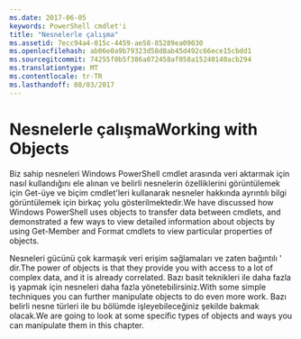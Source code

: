 ```yaml
---
ms.date: 2017-06-05
keywords: PowerShell cmdlet'i
title: "Nesnelerle çalışma"
ms.assetid: 7ecc94a4-015c-4459-ae58-85289ea09030
ms.openlocfilehash: ab06e0a9b79323d58d8ab45d492c66ece15cbdd1
ms.sourcegitcommit: 74255f0b5f386a072458af058a15240140acb294
ms.translationtype: MT
ms.contentlocale: tr-TR
ms.lasthandoff: 08/03/2017
---
```

# <a name="working-with-objects"></a><span data-ttu-id="d14f7-103">Nesnelerle çalışma</span><span class="sxs-lookup"><span data-stu-id="d14f7-103">Working with Objects</span></span>
<span data-ttu-id="d14f7-104">Biz sahip nesneleri Windows PowerShell cmdlet arasında veri aktarmak için nasıl kullandığını ele alınan ve belirli nesnelerin özelliklerini görüntülemek için Get-üye ve biçim cmdlet'leri kullanarak nesneler hakkında ayrıntılı bilgi görüntülemek için birkaç yolu gösterilmektedir.</span><span class="sxs-lookup"><span data-stu-id="d14f7-104">We have discussed how Windows PowerShell uses objects to transfer data between cmdlets, and demonstrated a few ways to view detailed information about objects by using Get-Member and Format cmdlets to view particular properties of objects.</span></span>

<span data-ttu-id="d14f7-105">Nesneleri gücünü çok karmaşık veri erişim sağlamaları ve zaten bağıntılı ' dir.</span><span class="sxs-lookup"><span data-stu-id="d14f7-105">The power of objects is that they provide you with access to a lot of complex data, and it is already correlated.</span></span> <span data-ttu-id="d14f7-106">Bazı basit teknikleri ile daha fazla iş yapmak için nesneleri daha fazla yönetebilirsiniz.</span><span class="sxs-lookup"><span data-stu-id="d14f7-106">With some simple techniques you can further manipulate objects to do even more work.</span></span> <span data-ttu-id="d14f7-107">Bazı belirli nesne türleri ile bu bölümde işleyebileceğiniz şekilde bakmak olacak.</span><span class="sxs-lookup"><span data-stu-id="d14f7-107">We are going to look at some specific types of objects and ways you can manipulate them in this chapter.</span></span>

